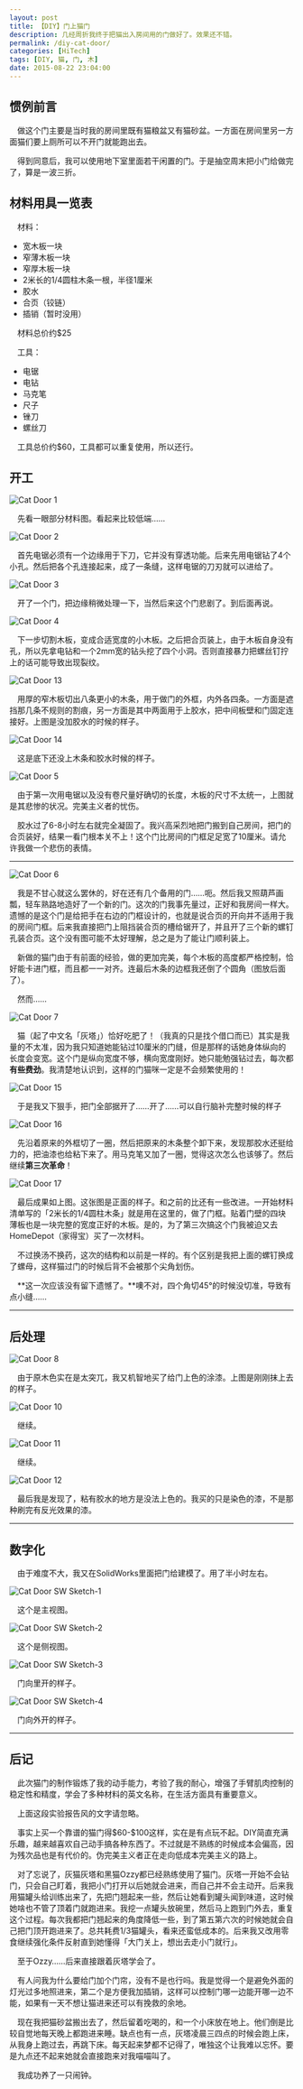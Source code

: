 ```yaml
---
layout: post
title: 【DIY】门上猫门
description: 几经周折我终于把猫出入房间用的门做好了。效果还不错。
permalink: /diy-cat-door/
categories: [HiTech]
tags: [DIY, 猫, 门, 木]
date: 2015-08-22 23:04:00
--- 
```


## 惯例前言

　做这个门主要是当时我的房间里既有猫粮盆又有猫砂盆。一方面在房间里另一方面猫们要上厕所可以不开门就能跑出去。

　得到同意后，我可以使用地下室里面若干闲置的门。于是抽空周末把小门给做完了，算是一波三折。

## 材料用具一览表

　材料：

- 宽木板一块
- 窄薄木板一块
- 窄厚木板一块
- 2米长的1/4圆柱木条一根，半径1厘米
- 胶水
- 合页（铰链）
- 插销（暂时没用）

　材料总价约\$25

　工具：

- 电锯
- 电钻
- 马克笔
- 尺子
- 锉刀
- 螺丝刀

　工具总价约\$60，工具都可以重复使用，所以还行。

## 开工

![Cat Door 1]({{site.img-hosting}}/Pic4Post/diy-cat-door/cat-door-1.jpg "工具材料小览")

　先看一眼部分材料图。看起来比较低端……

![Cat Door 2]({{site.img-hosting}}/Pic4Post/diy-cat-door/cat-door-2.jpg "锯开一个口子")

　首先电锯必须有一个边缘用于下刀，它并没有穿透功能。后来先用电锯钻了4个小孔。然后把各个孔连接起来，成了一条缝，这样电锯的刀刃就可以进给了。

![Cat Door 3]({{site.img-hosting}}/Pic4Post/diy-cat-door/cat-door-3.jpg "3")

　开了一个门，把边缘稍微处理一下，当然后来这个门悲剧了。到后面再说。

![Cat Door 4]({{site.img-hosting}}/Pic4Post/diy-cat-door/cat-door-4.jpg "4")

　下一步切割木板，变成合适宽度的小木板。之后把合页装上，由于木板自身没有孔，所以先拿电钻和一个2mm宽的钻头挖了四个小洞。否则直接暴力把螺丝钉拧上的话可能导致出现裂纹。

![Cat Door 13]({{site.img-hosting}}/Pic4Post/diy-cat-door/cat-door-13.jpg "13")

　用厚的窄木板切出八条更小的木条，用于做门的外框，内外各四条。一方面是遮挡那几条不规则的割痕，另一方面是其中两面用于上胶水，把中间板壁和门固定连接好。上图是没加胶水的时候的样子。

![Cat Door 14]({{site.img-hosting}}/Pic4Post/diy-cat-door/cat-door-14.jpg "14")

　这是底下还没上木条和胶水时候的样子。

![Cat Door 5]({{site.img-hosting}}/Pic4Post/diy-cat-door/cat-door-5.jpg "5")

　由于第一次用电锯以及没有卷尺量好确切的长度，木板的尺寸不太统一，上图就是其悲惨的状况。完美主义者的忧伤。

　胶水过了6-8小时左右就完全凝固了。我兴高采烈地把门搬到自己房间，把门的合页装好，结果一看门根本关不上！这个门比房间的门框足足宽了10厘米。请允许我做一个悲伤的表情。

------

![Cat Door 6]({{site.img-hosting}}/Pic4Post/diy-cat-door/cat-door-6.jpg "6")

　我是不甘心就这么罢休的，好在还有几个备用的门……呃。然后我又照葫芦画瓢，轻车熟路地造好了一个新的门。这次的门我事先量过，正好和我房间一样大。遗憾的是这个门是给把手在右边的门框设计的，也就是说合页的开向并不适用于我的房间门框。后来我直接把门上阻挡装合页的槽给锯开了，并且开了三个新的螺钉孔装合页。这个没有图可能不太好理解，总之是为了能让门顺利装上。

　新做的猫门由于有前面的经验，做的更加完美，每个木板的高度都严格控制，恰好能卡进门框，而且都一一对齐。连最后木条的边框我还倒了个圆角（图放后面了）。

　然而……

![Cat Door 7]({{site.img-hosting}}/Pic4Post/diy-cat-door/cat-door-7.jpg "7")

　猫（起了中文名「灰塔」）恰好吃肥了！（我真的只是找个借口而已）其实是我量的不太准，因为我只知道她能钻过10厘米的门缝，但是那样的话她身体纵向的长度会变宽。这个门是纵向宽度不够，横向宽度刚好。她只能勉强钻过去，每次都**有些费劲**。我清楚地认识到，这样的门猫咪一定是不会频繁使用的！

![Cat Door 15]({{site.img-hosting}}/Pic4Post/diy-cat-door/cat-door-15.jpg "15")

　于是我又下狠手，把门全部据开了……开了……可以自行脑补完整时候的样子

![Cat Door 16]({{site.img-hosting}}/Pic4Post/diy-cat-door/cat-door-16.jpg "16")

　先沿着原来的外框切了一圈，然后把原来的木条整个卸下来，发现那胶水还挺给力的，把油漆也给粘下来了。用马克笔又加了一圈，觉得这次怎么也该够了。然后继续**第三次革命**！

![Cat Door 17]({{site.img-hosting}}/Pic4Post/diy-cat-door/cat-door-17.jpg "17")

　最后成果如上图。这张图是正面的样子。和之前的比还有一些改进。一开始材料清单写的「2米长的1/4圆柱木条」就是用在这里的，做了门框。贴着门壁的四块薄板也是一块完整的宽度正好的木板。是的，为了第三次搞这个门我被迫又去HomeDepot（家得宝）买了一次材料。

　不过换汤不换药，这次的结构和以前是一样的。有个区别是我把上面的螺钉换成了螺母，这样猫过门的时候后背不会被那个尖角划伤。

　**这一次应该没有留下遗憾了。**噢不对，四个角切45°的时候没切准，导致有点小缝……

------

## 后处理

![Cat Door 8]({{site.img-hosting}}/Pic4Post/diy-cat-door/cat-door-8.jpg "8")

　由于原木色实在是太突兀，我又机智地买了给门上色的涂漆。上图是刚刚抹上去的样子。

![Cat Door 10]({{site.img-hosting}}/Pic4Post/diy-cat-door/cat-door-10.jpg "10")

　继续。

![Cat Door 11]({{site.img-hosting}}/Pic4Post/diy-cat-door/cat-door-11.jpg "11")

　继续。

![Cat Door 12]({{site.img-hosting}}/Pic4Post/diy-cat-door/cat-door-12.jpg "12")

　最后我是发现了，粘有胶水的地方是没法上色的。我买的只是染色的漆，不是那种刷完有反光效果的漆。

------

## 数字化

　由于难度不大，我又在SolidWorks里面把门给建模了。用了半小时左右。

![Cat Door SW Sketch-1]({{site.img-hosting}}/Pic4Post/diy-cat-door/sw-assem-1.jpg "主视图")

　这个是主视图。

![Cat Door SW Sketch-2]({{site.img-hosting}}/Pic4Post/diy-cat-door/sw-assem-2.jpg "侧面")

　这个是侧视图。

![Cat Door SW Sketch-3]({{site.img-hosting}}/Pic4Post/diy-cat-door/sw-assem-3.jpg "向里开示意图")

　门向里开的样子。

![Cat Door SW Sketch-4]({{site.img-hosting}}/Pic4Post/diy-cat-door/sw-assem-4.jpg "向外开示意图")

　门向外开的样子。

------

## 后记

　此次猫门的制作锻炼了我的动手能力，考验了我的耐心，增强了手臂肌肉控制的稳定性和精度，学会了多种材料的英文名称，在生活方面具有重要意义。

　上面这段实验报告风的文字请忽略。

　事实上买一个靠谱的猫门得\$60-\$100这样，实在是有点玩不起。DIY简直充满乐趣，越来越喜欢自己动手搞各种东西了。不过就是不熟练的时候成本会偏高，因为残次品也是有代价的。伪完美主义者正在走向低成本完美主义的路上。

　对了忘说了，灰猫灰塔和黑猫Ozzy都已经熟练使用了猫门。灰塔一开始不会钻门，只会自己盯着，我把小门打开以后她就会进来，而自己并不会主动开。后来我用猫罐头给训练出来了，先把门翘起来一些，然后让她看到罐头闻到味道，这时候她啥也不管了顶着门就跑进来。我挖一点罐头放碗里，然后马上跑到门外去，重复这个过程。每次我都把门翘起来的角度降低一些，到了第五第六次的时候她就会自己把门顶开跑进来了。总共耗费1/3猫罐头，看来还蛮低成本的。后来我又改用零食继续强化条件反射直到她懂得「大门关上，想出去走小门就行」。

　至于Ozzy……后来直接跟着灰塔学会了。

　有人问我为什么要给门加个门帘，没有不是也行吗。我是觉得一个是避免外面的灯光过多地照进来，第二个是方便我加插销，这样可以控制门哪一边能开哪一边不能，如果有一天不想让猫进来还可以有挽救的余地。

　现在我把猫砂盆搬出去了，然后留着吃喝的，和一个小床放在地上。他们倒是比较自觉地每天晚上都跑进来睡。缺点也有一点，灰塔凌晨三四点的时候会跑上床，从我身上跑过去，再跳下床。每天起来梦都不记得了，唯独这个让我难以忘怀。要是九点还不起来她就会直接跑来对我喵喵叫了。

　我成功养了一只闹钟。

